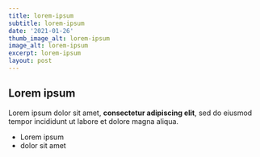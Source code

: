 ```yaml
---
title: lorem-ipsum
subtitle: lorem-ipsum
date: '2021-01-26'
thumb_image_alt: lorem-ipsum
image_alt: lorem-ipsum
excerpt: lorem-ipsum
layout: post
---
```

## Lorem ipsum

Lorem ipsum dolor sit amet, **consectetur adipiscing elit**, sed do eiusmod tempor incididunt ut labore et dolore magna aliqua.

- Lorem ipsum
- dolor sit amet